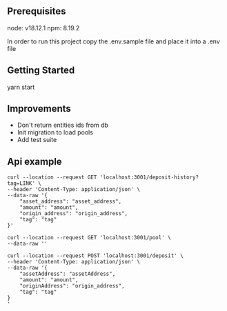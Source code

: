 ## Prerequisites

node: v18.12.1
npm: 8.19.2

In order to run this project copy the .env.sample file and place it into a .env file

## Getting Started

yarn start

## Improvements

- Don't return entities ids from db
- Init migration to load pools
- Add test suite

## Api example

```
curl --location --request GET 'localhost:3001/deposit-history?tag=LINK' \
--header 'Content-Type: application/json' \
--data-raw '{
    "asset_address": "asset_address",
    "amount": "amount",
    "origin_address": "origin_address",
    "tag": "tag"
}'
```

```
curl --location --request GET 'localhost:3001/pool' \
--data-raw ''
```

```
curl --location --request POST 'localhost:3001/deposit' \
--header 'Content-Type: application/json' \
--data-raw '{
    "assetAddress": "assetAddress",
    "amount": "amount",
    "originAddress": "origin_address",
    "tag": "tag"
}
'
```
